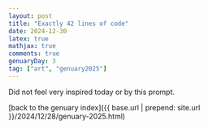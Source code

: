 ```yaml
---
layout: post
title: "Exactly 42 lines of code"
date: 2024-12-30
latex: true
mathjax: true
comments: true
genuaryDay: 3
tag: ["art", "genuary2025"]
---
```


<div id="jan-3"></div>
<script src="https://cdnjs.cloudflare.com/ajax/libs/p5.js/0.6.1/p5.min.js"></script>
<script src="{{ base.url | prepend: site.url }}/assets/2024-12-28-genuary-2025/jan3.js"></script>

Did not feel very inspired today or by this prompt. 

[back to the genuary index]({{ base.url | prepend: site.url }}/2024/12/28/genuary-2025.html)
